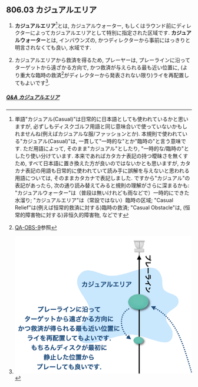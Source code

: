 ## 806.03 カジュアルエリア

1. **カジュアルエリア**[^1]とは,
カジュアルウォーター,
もしくはラウンド前にディレクターによってカジュアルエリアとして特別に指定された区域です.
**カジュアルウォーター**とは,
インバウンズの,
かつディレクターから事前にはっきりと明言されなくても良い,
水域です.

1. カジュアルエリアから救済を得るため,
プレーヤーは,
プレーラインに沿ってターゲットから遠ざかる方向で,
かつ救済が与えられる最も近い位置に,
(より重大な臨時の救済[^2]がディレクターから発表されない限り)ライを再配置してもよいです[^3].

##### [Q&A カジュアルエリア](qa-cas)


[^1]: 単語"カジュアル(Casual)"は日常的に日本語としても使われているかと思いますが,
必ずしもディスクゴルフ用語と同じ意味合いで使っていないかもしれませんね(例えばカジュアルな服/ファッションとか).
本規則で使われている"カジュアル(Casual)"は,
一貫して"一時的な"とか"臨時の"と言う意味です.
ただ用語によって,
そのまま"カジュアル"としたり,
"一時的な/臨時の"としたり使い分けています.
本来であればカタカナ表記の持つ曖昧さを無くすため,
すべて日本語に置き換えた方が良いのではないかとも思いますが,
カタカナ表記の用語も日常的に使われていて読み手に誤解を与えないと思われる用語については,
そのままカタカナで表記しました.
ですから"カジュアル"の表記があったら,
次の通り読み替えてみると規則の理解がさらに深まるかも:
"カジュアルウォーター"は（普段は無いけれども雨などで）一時的にできた水溜り;
"カジュアルエリア"は（常設ではない）臨時の区域;
"Casual Relief"は(例えば恒常的救済に対する)臨時の救済;
"Casual Obstacle"は, (恒常的障害物に対する)非恒久的障害物,
などです

[^2]: [QA-OBS-9](qa-obs)参照

[^3]: ![カジュアルエリアからの救済](assets/img/relief-from-casual-area.png)
